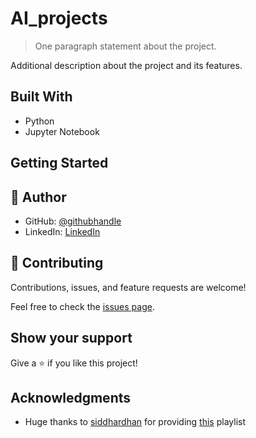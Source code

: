 # AI_projects

> One paragraph statement about the project.

Additional description about the project and its features.

## Built With

- Python
- Jupyter Notebook


## Getting Started


## 👤 Author

- GitHub: [@githubhandle](https://github.com/Micky373)
- LinkedIn: [LinkedIn](https://linkedin.com/in/michaeltamirie)

## 🤝 Contributing

Contributions, issues, and feature requests are welcome!

Feel free to check the [issues page](https://github.com/Micky373/AI_projects/issues).

## Show your support

Give a ⭐️ if you like this project!

## Acknowledgments

- Huge thanks to [siddhardhan](https://www.linkedin.com/in/siddhardhan-s-741652207/) for providing [this](https://youtube.com/playlist?list=PLfFghEzKVmjvuSA67LszN1dZ-Dd_pkus6) playlist
